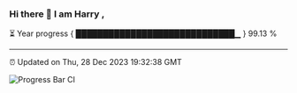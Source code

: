 ### Hi there 👋 I am Harry , 

⏳ Year progress { █████████████████████████████▁ } 99.13 %

---

⏰ Updated on Thu, 28 Dec 2023 19:32:38 GMT

![Progress Bar CI](https://github.com/duykhang68/duykhang68/workflows/Progress%20Bar%20CI/badge.svg)
